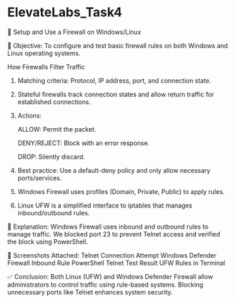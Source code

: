 # ElevateLabs_Task4

📄 Setup and Use a Firewall on Windows/Linux

🔧 Objective:
To configure and test basic firewall rules on both Windows and Linux operating systems.

How Firewalls Filter Traffic
1. Matching criteria: Protocol, IP address, port, and connection state.

2. Stateful firewalls track connection states and allow return traffic for established connections.

3. Actions:

   ALLOW: Permit the packet.

   DENY/REJECT: Block with an error response.

   DROP: Silently discard.

4. Best practice: Use a default-deny policy and only allow necessary ports/services.

5. Windows Firewall uses profiles (Domain, Private, Public) to apply rules.

6. Linux UFW is a simplified interface to iptables that manages inbound/outbound rules.

📝 Explanation:
Windows Firewall uses inbound and outbound rules to manage traffic. We blocked port 23 to prevent Telnet access and verified the block using PowerShell.

📸 Screenshots Attached:
Telnet Connection Attempt
Windows Defender Firewall Inbound Rule
PowerShell Telnet Test Result
UFW Rules in Terminal

✅ Conclusion:
Both Linux (UFW) and Windows Defender Firewall allow administrators to control traffic using rule-based systems. Blocking unnecessary ports like Telnet enhances system security.

